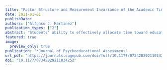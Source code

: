 ```yaml
---
title: "Factor Structure and Measurement Invariance of the Academic Time Management and Procrastination Measure"
date: 2011-01-01
publishDate: 
authors: ["Alfonso J. Martinez"]
publication_types: ["2"]
abstract: "Students’ ability to effectively allocate time toward educational tasks and reduction of maladaptive behaviors such as procrastination are important predictors of successful educational outcomes. The Academic Time Management and Procrastination Measure (ATMPM) purports to measure the extent to which students engage in such behaviors; however, the psychometric properties of the ATMPM have only been explored with exploratory techniques. In addition, the extent to which measurement invariance is supported among first-generation college students (FGCS) and non-FGCS is unknown. The purpose of the present study was to (1) examine the factor structure of the ATMPM within a college population by employing confirmatory factor analysis and to (2) investigate measurement invariance through an application of multiple group confirmatory factor analysis (MGCFA). Results supported a three-factor solution (planning time, monitoring time, and procrastination), and invariance analyses supported full configural, metric, and scalar invariance."
featured: true
image:
  preview_only: true
publication: "*Journal of Psychoeducational Assessment"
url_pdf: "https://journals.sagepub.com/doi/full/10.1177/07342829211034252"
doi: "10.1177/07342829211034252"
---
```


